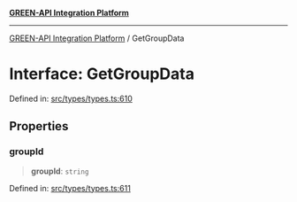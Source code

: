 [**GREEN-API Integration Platform**](../README.md)

***

[GREEN-API Integration Platform](../globals.md) / GetGroupData

# Interface: GetGroupData

Defined in: [src/types/types.ts:610](https://github.com/green-api/greenapi-integration/blob/0c6468d26acd573ad1def9f01a1af819fb76eb31/src/types/types.ts#L610)

## Properties

### groupId

> **groupId**: `string`

Defined in: [src/types/types.ts:611](https://github.com/green-api/greenapi-integration/blob/0c6468d26acd573ad1def9f01a1af819fb76eb31/src/types/types.ts#L611)
